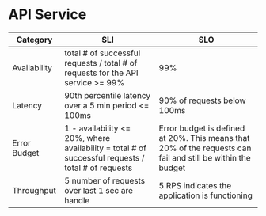 # API Service                                                                                                         

| Category     | SLI                                                                                                | SLO                                                                                                         |
|--------------|----------------------------------------------------------------------------------------------------|-------------------------------------------------------------------------------------------------------------|
| Availability | total # of successful requests / total # of requests for the API service >= 99%                    | 99%                                                                                                         |
| Latency      | 90th percentile latency over a 5 min period <= 100ms                                               | 90% of requests below 100ms                                                                                 |
| Error Budget | 1 - availability <= 20%, where availability = total # of successful requests / total # of requests | Error budget is defined at 20%. This means that 20% of the requests can fail and still be within the budget |
| Throughput   | 5 number of requests over last 1 sec are handle                                                    | 5 RPS indicates the application is functioning                                                              |

